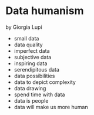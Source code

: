 # Data humanism
by Giorgia Lupi

- small data
- data quality
- imperfect data
- subjective data
- inspiring data
- serendipitous data
- data possibilities
- data to depict complexity
- data drawing
- spend time with data
- data is people
- data will make us more human
